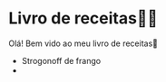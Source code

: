 # Livro de receitas:man_cook:

Olá! Bem vido ao meu livro de receitas:wave:

- Strogonoff de frango
- 

